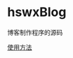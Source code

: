 # hswxBlog
博客制作程序的源码

[使用方法](https://hswx.github.io/hswxBlog/2017/10/26/%E4%BD%BF%E7%94%A8%E8%AF%B4%E6%98%8E/)
